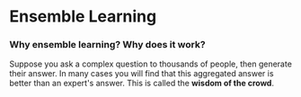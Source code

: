  # Ensemble Learning
 
 ### Why ensemble learning? Why does it work?
 Suppose you ask a complex question to thousands of people, then generate their answer. In many cases you will find that this aggregated answer is better than an expert's answer. This is called the **wisdom of the crowd**.
